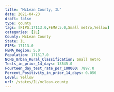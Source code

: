```yaml
---
title: "McLean County, IL"
date: 2021-04-23
draft: false
type: county
tags: [FIPS:17113.0,FEMA:5.0,Small metro,Yellow]
categories: [IL]
County: McLean County
State: IL
FIPS: 17113.0
FEMA_Region: 5.0
Population: 171517.0
NCHS_Urban_Rural_Classification: Small metro
Tests_in_prior_14_days: 13545.0
Fourteen_day_test_rate_per_100000: 7897.0
Percent_Positivity_in_prior_14_days: 0.056
Level: Yellow
url: /states/IL/mclean-county
---
```



